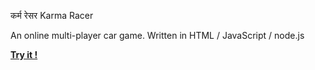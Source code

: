 कर्म रेसर 
Karma Racer

An online multi-player car game.
Written in HTML / JavaScript / node.js

[**Try it !**](https://karmaracer.herokuapp.com/webgl)
